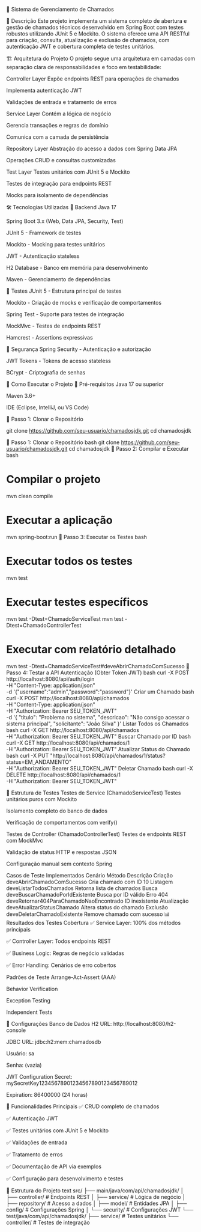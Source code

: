 📌 Sistema de Gerenciamento de Chamados

📝 Descrição
Este projeto implementa um sistema completo de abertura e gestão de chamados técnicos desenvolvido em Spring Boot com testes robustos utilizando JUnit 5 e Mockito. O sistema oferece uma API RESTful para criação, consulta, atualização e exclusão de chamados, com autenticação JWT e cobertura completa de testes unitários.

🏗️ Arquitetura do Projeto
O projeto segue uma arquitetura em camadas com separação clara de responsabilidades e foco em testabilidade:

Controller Layer
Expõe endpoints REST para operações de chamados

Implementa autenticação JWT

Validações de entrada e tratamento de erros

Service Layer
Contém a lógica de negócio

Gerencia transações e regras de domínio

Comunica com a camada de persistência

Repository Layer
Abstração do acesso a dados com Spring Data JPA

Operações CRUD e consultas customizadas

Test Layer
Testes unitários com JUnit 5 e Mockito

Testes de integração para endpoints REST

Mocks para isolamento de dependências

🛠️ Tecnologias Utilizadas
🔹 Backend
Java 17

Spring Boot 3.x (Web, Data JPA, Security, Test)

JUnit 5 - Framework de testes

Mockito - Mocking para testes unitários

JWT - Autenticação stateless

H2 Database - Banco em memória para desenvolvimento

Maven - Gerenciamento de dependências

🔹 Testes
JUnit 5 - Estrutura principal de testes

Mockito - Criação de mocks e verificação de comportamentos

Spring Test - Suporte para testes de integração

MockMvc - Testes de endpoints REST

Hamcrest - Assertions expressivas

🔹 Segurança
Spring Security - Autenticação e autorização

JWT Tokens - Tokens de acesso stateless

BCrypt - Criptografia de senhas

🚀 Como Executar o Projeto
🔹 Pré-requisitos
Java 17 ou superior

Maven 3.6+

IDE (Eclipse, IntelliJ, ou VS Code)

🔹 Passo 1: Clonar o Repositório

git clone https://github.com/seu-usuario/chamadosjdk.git
cd chamadosjdk

🔹 Passo 1: Clonar o Repositório
bash
git clone https://github.com/seu-usuario/chamadosjdk.git
cd chamadosjdk
🔹 Passo 2: Compilar e Executar
bash

# Compilar o projeto

mvn clean compile

# Executar a aplicação

mvn spring-boot:run
🔹 Passo 3: Executar os Testes
bash

# Executar todos os testes

mvn test

# Executar testes específicos

mvn test -Dtest=ChamadoServiceTest
mvn test -Dtest=ChamadoControllerTest

# Executar com relatório detalhado

mvn test -Dtest=ChamadoServiceTest#deveAbrirChamadoComSucesso
🔹 Passo 4: Testar a API
Autenticação (Obter Token JWT)
bash
curl -X POST http://localhost:8080/api/auth/login \
 -H "Content-Type: application/json" \
 -d '{"username":"admin","password":"password"}'
Criar um Chamado
bash
curl -X POST http://localhost:8080/api/chamados \
 -H "Content-Type: application/json" \
 -H "Authorization: Bearer SEU_TOKEN_JWT" \
 -d '{
"titulo": "Problema no sistema",
"descricao": "Não consigo acessar o sistema principal",
"solicitante": "João Silva"
}'
Listar Todos os Chamados
bash
curl -X GET http://localhost:8080/api/chamados \
 -H "Authorization: Bearer SEU_TOKEN_JWT"
Buscar Chamado por ID
bash
curl -X GET http://localhost:8080/api/chamados/1 \
 -H "Authorization: Bearer SEU_TOKEN_JWT"
Atualizar Status do Chamado
bash
curl -X PUT "http://localhost:8080/api/chamados/1/status?status=EM_ANDAMENTO" \
 -H "Authorization: Bearer SEU_TOKEN_JWT"
Deletar Chamado
bash
curl -X DELETE http://localhost:8080/api/chamados/1 \
 -H "Authorization: Bearer SEU_TOKEN_JWT"

🧪 Estrutura de Testes
Testes de Service (ChamadoServiceTest)
Testes unitários puros com Mockito

Isolamento completo do banco de dados

Verificação de comportamentos com verify()

Testes de Controller (ChamadoControllerTest)
Testes de endpoints REST com MockMvc

Validação de status HTTP e respostas JSON

Configuração manual sem contexto Spring

Casos de Teste Implementados
Cenário Método Descrição
Criação deveAbrirChamadoComSucesso Cria chamado com ID 10
Listagem deveListarTodosChamados Retorna lista de chamados
Busca deveBuscarChamadoPorIdExistente Busca por ID válido
Erro 404 deveRetornar404ParaChamadoNaoEncontrado ID inexistente
Atualização deveAtualizarStatusChamado Altera status do chamado
Exclusão deveDeletarChamadoExistente Remove chamado com sucesso
📊 Resultados dos Testes
Cobertura
✅ Service Layer: 100% dos métodos principais

✅ Controller Layer: Todos endpoints REST

✅ Business Logic: Regras de negócio validadas

✅ Error Handling: Cenários de erro cobertos

Padrões de Teste
Arrange-Act-Assert (AAA)

Behavior Verification

Exception Testing

Independent Tests

🔧 Configurações
Banco de Dados H2
URL: http://localhost:8080/h2-console

JDBC URL: jdbc:h2:mem:chamadosdb

Usuário: sa

Senha: (vazia)

JWT Configuration
Secret: mySecretKey12345678901234567890123456789012

Expiration: 86400000 (24 horas)

🎯 Funcionalidades Principais
✅ CRUD completo de chamados

✅ Autenticação JWT

✅ Testes unitários com JUnit 5 e Mockito

✅ Validações de entrada

✅ Tratamento de erros

✅ Documentação de API via exemplos

✅ Configuração para desenvolvimento e testes

📁 Estrutura do Projeto
text
src/
├── main/java/com/api/chamadosjdk/
│ ├── controller/ # Endpoints REST
│ ├── service/ # Lógica de negócio
│ ├── repository/ # Acesso a dados
│ ├── model/ # Entidades JPA
│ ├── config/ # Configurações Spring
│ └── security/ # Configurações JWT
└── test/java/com/api/chamadosjdk/
├── service/ # Testes unitários
└── controller/ # Testes de integração
